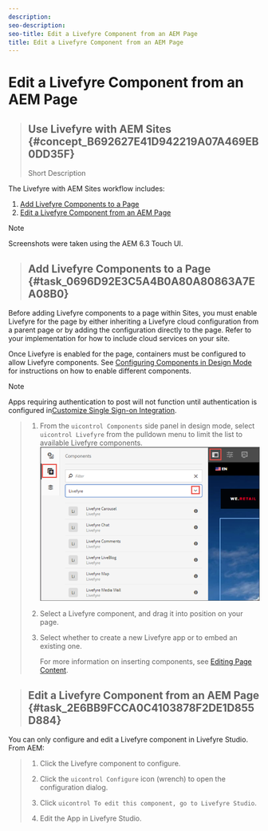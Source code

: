 ```yaml
---
description: 
seo-description: 
seo-title: Edit a Livefyre Component from an AEM Page
title: Edit a Livefyre Component from an AEM Page
---
```


# Edit a Livefyre Component from an AEM Page


>## Use Livefyre with AEM Sites {#concept_B692627E41D942219A07A469EB0DD35F}
>Short Description

The Livefyre with AEM Sites workflow includes:


1. [Add Livefyre Components to a Page](c_livefyre-aem-sites.md#task_0696D92E3C5A4B0A80A80863A7EA08B0)
1. [Edit a Livefyre Component from an AEM Page](c_livefyre-aem-sites.md#task_2E6BB9FCCA0C4103878F2DE1D855D884)


>[!NOTE]
>
>Screenshots were taken using the AEM 6.3 Touch UI.


>## Add Livefyre Components to a Page {#task_0696D92E3C5A4B0A80A80863A7EA08B0}

Before adding Livefyre components to a page within Sites, you must enable Livefyre for the page by either inheriting a Livefyre cloud configuration from a parent page or by adding the configuration directly to the page. Refer to your implementation for how to include cloud services on your site.

Once Livefyre is enabled for the page, containers must be configured to allow Livefyre components. See [Configuring Components in Design Mode](https://helpx.adobe.com/experience-manager/6-3/sites/authoring/using/default-components-designmode.html) for instructions on how to enable different components.


>[!NOTE]
>
>Apps requiring authentication to post will not function until authentication is configured in[Customize Single Sign-on Integration](c_livefyre-aem.md#task_E918244666C24EE0932137373B0731EA).

>1. From the `uicontrol Components` side panel in design mode, select `uicontrol Livefyre` from the pulldown menu to limit the list to available Livefyre components.
>   ![](images/livefyre-add.png)
>   
>1. Select a Livefyre component, and drag it into position on your page.
>   
>1. Select whether to create a new Livefyre app or to embed an existing one.
>       
>       For more information on inserting components, see [Editing Page Content](https://helpx.adobe.com/experience-manager/6-3/sites/authoring/using/editing-content.html).
>       
>       
>   
>   

>## Edit a Livefyre Component from an AEM Page {#task_2E6BB9FCCA0C4103878F2DE1D855D884}

You can only configure and edit a Livefyre component in Livefyre Studio. From AEM:

>1. Click the Livefyre component to configure.
>   
>1. Click the `uicontrol Configure` icon (wrench) to open the configuration dialog.
>   
>1. Click `uicontrol To edit this component, go to Livefyre Studio`.
>   
>1. Edit the App in Livefyre Studio.
>   
>   
